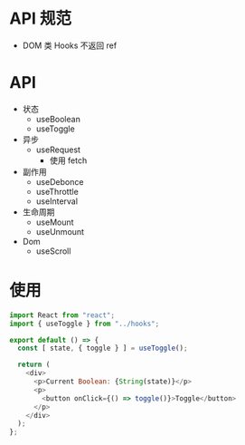 # API 规范
- DOM 类 Hooks 不返回 ref

# API 
- 状态
  - useBoolean
  - useToggle
- 异步
  - useRequest
    - 使用 fetch
- 副作用
  - useDebonce
  - useThrottle
  - useInterval
- 生命周期
  - useMount
  - useUnmount
- Dom
  - useScroll

# 使用
```js
import React from "react";
import { useToggle } from "../hooks";

export default () => {
  const [ state, { toggle } ] = useToggle();

  return (
    <div>
      <p>Current Boolean: {String(state)}</p>
      <p>
        <button onClick={() => toggle()}>Toggle</button>
      </p>
    </div>
  );
};

```